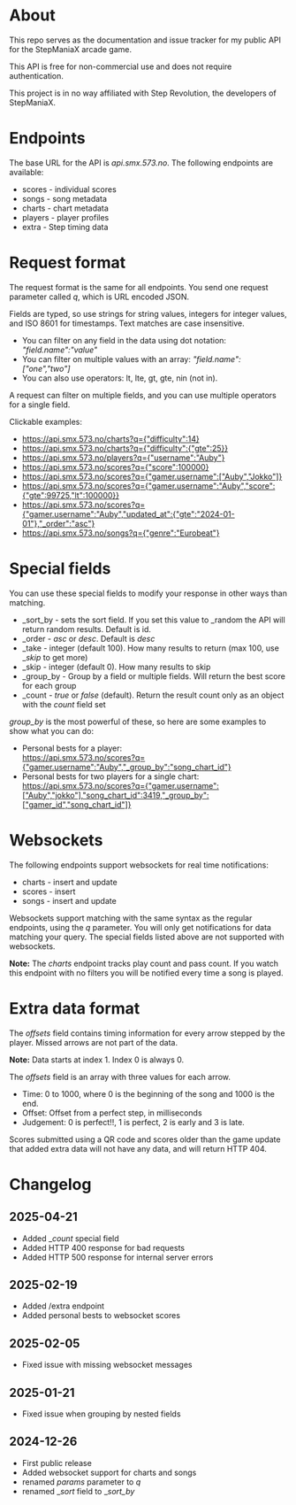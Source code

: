 # About

This repo serves as the documentation and issue tracker for my public API for the StepManiaX arcade game.

This API is free for non-commercial use and does not require authentication.

This project is in no way affiliated with Step Revolution, the developers of StepManiaX.

# Endpoints

The base URL for the API is _api.smx.573.no_. The following endpoints are available:

* scores - individual scores
* songs - song metadata
* charts - chart metadata
* players - player profiles
* extra - Step timing data

# Request format

The request format is the same for all endpoints. You send one request parameter called _q_, which is URL encoded JSON.

Fields are typed, so use strings for string values, integers for integer values, and ISO 8601 for timestamps. Text matches are case insensitive.

* You can filter on any field in the data using dot notation: _"field.name":"value"_
* You can filter on multiple values with an array: _"field.name":["one","two"]_
* You can also use operators:  lt, lte, gt, gte, nin (not in).

A request can filter on multiple fields, and you can use multiple operators for a single field.

Clickable examples:

* <https://api.smx.573.no/charts?q={"difficulty":14}>
* <https://api.smx.573.no/charts?q={"difficulty":{"gte":25}}>
* https://api.smx.573.no/players?q={"username":"Auby"}
* <https://api.smx.573.no/scores?q={"score":100000}>
* <https://api.smx.573.no/scores?q={"gamer.username":["Auby","Jokko"]}>
* <https://api.smx.573.no/scores?q={"gamer.username":"Auby","score":{"gte":99725,"lt":100000}}>
* <https://api.smx.573.no/scores?q={"gamer.username":"Auby","updated_at":{"gte":"2024-01-01"},"_order":"asc"}>
* <https://api.smx.573.no/songs?q={"genre":"Eurobeat"}>

# Special fields

You can use these special fields to modify your response in other ways than matching.

* _sort_by - sets the sort field. If you set this value to _random the API will return random results.
  Default is id.
* _order - _asc_ or _desc_. Default is _desc_
* _take - integer (default 100). How many results to return (max 100, use __skip_ to get more)
* _skip - integer (default 0). How many results to skip
* _group_by - Group by a field or multiple fields. Will return the best score for each group
* _count - _true_ or _false_ (default). Return the result count only as an object with the _count_ field set

_group_by_ is the most powerful of these, so here are some examples to show what you can do:

* Personal bests for a player:  
<https://api.smx.573.no/scores?q={"gamer.username":"Auby","_group_by":"song_chart_id"}>
* Personal bests for two players for a single chart:  
<https://api.smx.573.no/scores?q={"gamer.username":["Auby","jokko"],"song_chart_id":3419,"_group_by":["gamer_id","song_chart_id"]}>

# Websockets

The following endpoints support websockets for real time notifications:

* charts - insert and update
* scores - insert
* songs - insert and update

Websockets support matching with the same syntax as the regular endpoints, using the _q_ parameter.
You will only get notifications for data matching your query.
The special fields listed above are not supported with websockets.

**Note:** The _charts_ endpoint tracks play count and pass count.
If you watch this endpoint with no filters you will be notified every time a song is played.

# Extra data format

The *offsets* field contains timing information for every arrow stepped by the player.
Missed arrows are not part of the data.

**Note:** Data starts at index 1. Index 0 is always 0.

The *offsets* field is an array with three values for each arrow.

* Time: 0 to 1000, where 0 is the beginning of the song and 1000 is the end.
* Offset: Offset from a perfect step, in milliseconds
* Judgement: 0 is perfect!!, 1 is perfect, 2 is early and 3 is late.

Scores submitted using a QR code and scores older than the game update that added extra data will not have any data,
and will return HTTP 404.

# Changelog

## 2025-04-21

* Added __count_ special field
* Added HTTP 400 response for bad requests
* Added HTTP 500 response for internal server errors

## 2025-02-19

* Added /extra endpoint
* Added personal bests to websocket scores

## 2025-02-05

* Fixed issue with missing websocket messages

## 2025-01-21

* Fixed issue when grouping by nested fields

## 2024-12-26

* First public release
* Added websocket support for charts and songs
* renamed _params_ parameter to _q_
* renamed __sort_ field to __sort_by_
